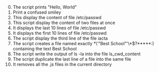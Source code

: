 0. The script prints "Hello, World"
1. Print a confused smiley
2. This display the content of file /etc/passwd
3. This script display the content of two files at once
4. It displays the last 10 lines of file /etc/passwd
5. It displays the first 10 lines of file /etc/passwd
6. The script display the third line of the file iacta
7. The script creates a file named exactly \*\\'"Best School"\'\\*$\?\*\*\*\*\*:) containing the text Best School
8. The script write the output of ls -la into the file ls_cwd_content
9. The script duplicate the last line of a file into the same file
10. It removes all the .js files in the current directory
